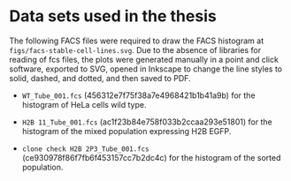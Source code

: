 Data sets used in the thesis
============================

The following FACS files were required to draw the FACS histogram at
`figs/facs-stable-cell-lines.svg`.  Due to the absence of libraries for
reading of fcs files, the plots were generated manually in a point and
click software, exported to SVG, opened in Inkscape to change the line
styles to solid, dashed, and dotted, and then saved to PDF.

* `WT_Tube_001.fcs` (456312e7f75f38a7e4968421b1b41a9b) for the histogram of
HeLa cells wild type.

* `H2B 11_Tube_001.fcs` (ac1f23b84e758f033b2ccaa293e51801) for the histogram
of the mixed population expressing H2B EGFP.

* `clone check H2B 2P3_Tube_001.fcs` (ce930978f86f7fb6f453157cc7b2dc4c) for
the histogram of the sorted population.
